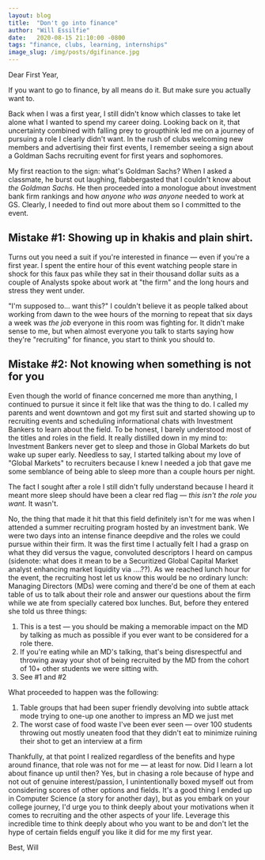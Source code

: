 ```yaml
---
layout: blog
title:  "Don't go into finance"
author: "Will Essilfie"
date:   2020-08-15 21:10:00 -0800
tags: "finance, clubs, learning, internships"
image_slug: /img/posts/dgifinance.jpg
---
```

Dear First Year,

If you want to go to finance, by all means do it. But make sure you actually want to. 

Back when I was a first year, I still didn't know which classes to take let alone what I wanted to spend my career doing.  Looking back on it, that uncertainty combined with falling prey to groupthink led me on a journey of pursuing a role I clearly didn't want.  In the rush of clubs welcoming new members and advertising their first events, I remember seeing a sign about a Goldman Sachs recruiting event for first years and sophomores.

My first reaction to the sign: what's Goldman Sachs? When I asked a classmate, he burst out laughing, flabbergasted that I couldn't know about *the Goldman Sachs.* He then proceeded into a monologue about investment bank firm rankings and how *anyone who was anyone* needed to work at GS. Clearly, I needed to find out more about them so I committed to the event.

## Mistake #1: Showing up in khakis and plain shirt.
Turns out you need a suit if you're interested in finance — even if you're a first year. I spent the entire hour of this event watching people stare in shock for this faux pas while they sat in their thousand dollar suits as a couple of Analysts spoke about work at "the firm" and the long hours and stress they went under. 

"I'm supposed to... want this?" I couldn't believe it as people talked about working from dawn to the wee hours of the morning to repeat that six days a week was *the* *job* everyone in this room was fighting for. It didn't make sense to me, but when almost everyone you talk to starts saying how they're "recruiting" for finance, you start to think you should to. 

## **Mistake #2: Not knowing when something is not for you**
 Even though the world of finance concerned me more than anything, I continued to pursue it since it felt like that was the thing to do. I called my parents and went downtown and got my first suit and started showing up to recruiting events and scheduling informational chats with Investment Bankers to learn about the field. To be honest, I barely understood most of the titles and roles in the field. It really distilled down in my mind to: Investment Bankers never get to sleep and those in Global Markets do but wake up super early. Needless to say, I started talking about my love of "Global Markets" to recruiters because I knew I needed a job that gave me some semblance of being able to sleep more than a couple hours per night.

The fact I sought after a role I still didn't fully understand because I heard it meant more sleep should have been a clear red flag — *this isn't the role you want.* It wasn't. 

No, the thing that made it hit that this field definitely isn't for me was when I attended a summer recruiting program hosted by an investment bank. We were two days into an intense finance deepdive and the roles we could pursue within their firm. It was the first time I actually felt I had a grasp on what they did versus the vague, convoluted descriptors I heard on campus (sidenote: what does it mean to be a Securitized Global Capital Market analyst enhancing market liquidity via ....??). As we reached lunch hour for the event, the recruiting host let us know this would be no ordinary lunch: Managing Directors (MDs) were coming and there'd be one of them at each table of us to talk about their role and answer our questions about the firm while we ate from specially catered box lunches. But, before they entered she told us three things:

1. This is a test — you should be making a memorable impact on the MD by talking as much as possible if you ever want to be considered for a role there.
2. If you're eating while an MD's talking, that's being disrespectful and throwing away your shot of being recruited by the MD from the cohort of 10+ other students we were sitting with. 
3. See #1  and #2 

What proceeded to happen was the following:

1. Table groups that had been super friendly devolving into subtle attack mode trying to one-up one another to impress an MD we just met
2. The worst case of food waste I've been ever seen — over 100 students throwing out mostly uneaten food that they didn't eat to minimize ruining their shot to get an interview at a firm

Thankfully, at that point I realized regardless of the benefits and hype around finance, that role was not for me — at least for now. Did I learn a lot about finance up until then? Yes, but in chasing a role because of hype and not out of genuine interest/passion, I unintentionally boxed myself out from considering scores of other options and fields. It's a good thing I ended up in Computer Science (a story for another day), but as you embark on your college journey, I'd urge you to think deeply about your motivations when it comes to recruiting and the other aspects of your life. Leverage this incredible time to think deeply about who you want to be and don't let the hype of certain fields engulf you like it did for me my first year. 

Best,
Will